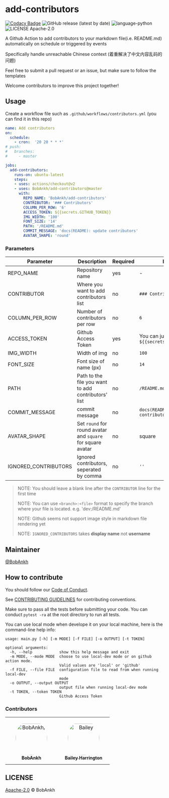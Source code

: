 # add-contributors

[![Codacy Badge](https://api.codacy.com/project/badge/Grade/b8d0af034c5c4699805c6aca898787e7)](https://app.codacy.com/manual/bobankhshen/add-contributors?utm_source=github.com&utm_medium=referral&utm_content=BobAnkh/add-contributors&utm_campaign=Badge_Grade_Dashboard)
![GitHub release (latest by date)](https://img.shields.io/github/v/release/BobAnkh/add-contributors?color=orange&logo=github-actions)
![language-python](https://img.shields.io/github/languages/top/BobAnkh/add-contributors?logo=python&logoColor=yellow)
![LICENSE Apache-2.0](https://img.shields.io/github/license/BobAnkh/add-contributors?logo=apache)

A Github Action to add contributors to your markdown file(i.e. README.md) automatically on schedule or triggered by events

Specifically handle unreachable Chinese context (着重解决了中文内容乱码的问题)

Feel free to submit a pull request or an issue, but make sure to follow the templates

Welcome contributors to improve this project together!

## Usage

Create a workflow file such as `.github/workflows/contributors.yml` (you can find it in this repo)

```yaml
name: Add contributors
on:
  schedule:
    - cron:  '20 20 * * *'
# push:
#   branches:
#     - master

jobs:
  add-contributors:
    runs-on: ubuntu-latest
    steps:
    - uses: actions/checkout@v2
    - uses: BobAnkh/add-contributors@master
      with:
        REPO_NAME: 'BobAnkh/add-contributors'
        CONTRIBUTOR: '### Contributors'
        COLUMN_PER_ROW: '6'
        ACCESS_TOKEN: ${{secrets.GITHUB_TOKEN}}
        IMG_WIDTH: '100'
        FONT_SIZE: '14'
        PATH: '/README.md'
        COMMIT_MESSAGE: 'docs(README): update contributors'
        AVATAR_SHAPE: 'round'
```

### Parameters

| Parameter            | Description                                                 | Required | Default                                       |
| -------------------- | ----------------------------------------------------------- | -------- | --------------------------------------------- |
| REPO_NAME            | Repository name                                             | yes      | -                                             |
| CONTRIBUTOR          | Where you want to add contributors list                     | no       | `### Contributors`                            |
| COLUMN_PER_ROW       | Number of contributors per row                              | no       | `6`                                           |
| ACCESS_TOKEN         | Github Access Token                                         | yes      | You can just pass `${{secrets.GITHUB_TOKEN}}` |
| IMG_WIDTH            | Width of img                                                | no       | `100`                                         |
| FONT_SIZE            | Font size of name (px)                                      | no       | `14`                                          |
| PATH                 | Path to the file you want to add contributors' list         | no       | `/README.md`                                  |
| COMMIT_MESSAGE       | commit message                                              | no       | `docs(README): update contributors`           |
| AVATAR_SHAPE         | Set `round` for round avatar and `square` for square avatar | no       | square                                        |
| IGNORED_CONTRIBUTORS | Ignored contributors, seperated by comma                    | no       | `''`                                          |

> NOTE: You should leave a blank line after the `CONTRIBUTOR` line for the first time
>
> NOTE: You can use `<branch>:<file>` format to specify the branch where your file is located. e.g. 'dev:/README.md'
>
> NOTE: Github seems not support image style in markdown file rendering yet
>
> NOTE: `IGNORED_CONTRIBUTORS` takes **display name** not **username**

## Maintainer

[@BobAnkh](https://github.com/BobAnkh)

## How to contribute

You should follow our [Code of Conduct](/CODE_OF_CONDUCT.md).

See [CONTRIBUTING GUIDELINES](/CONTRIBUTING.md) for contributing conventions.

Make sure to pass all the tests before submitting your code. You can conduct `pytest -ra` at the root directory to run all tests.

You can use local mode when develope it on your local machine, here is the command-line help info:

```console
usage: main.py [-h] [-m MODE] [-f FILE] [-o OUTPUT] [-t TOKEN]

optional arguments:
  -h, --help            show this help message and exit
  -m MODE, --mode MODE  choose to use local-dev mode or on github action mode.
                        Valid values are 'local' or 'github'
  -f FILE, --file FILE  configuration file to read from when running local-dev
                        mode
  -o OUTPUT, --output OUTPUT
                        output file when running local-dev mode
  -t TOKEN, --token TOKEN
                        Github Access Token
```

### Contributors

<table>
<tr>
    <td align="center" style="word-wrap: break-word; width: 150.0; height: 150.0">
        <a href=https://github.com/BobAnkh>
            <img src=https://avatars.githubusercontent.com/u/44333669?v=4 width="100;"  style="border-radius:50%;align-items:center;justify-content:center;overflow:hidden;padding-top:10px" alt=BobAnkh/>
            <br />
            <sub style="font-size:14px"><b>BobAnkh</b></sub>
        </a>
    </td>
    <td align="center" style="word-wrap: break-word; width: 150.0; height: 150.0">
        <a href=https://github.com/baileythegreen>
            <img src=https://avatars.githubusercontent.com/u/12277715?v=4 width="100;"  style="border-radius:50%;align-items:center;justify-content:center;overflow:hidden;padding-top:10px" alt=Bailey Harrington/>
            <br />
            <sub style="font-size:14px"><b>Bailey Harrington</b></sub>
        </a>
    </td>
</tr>
</table>

## LICENSE

[Apache-2.0](/LICENSE) © BobAnkh
